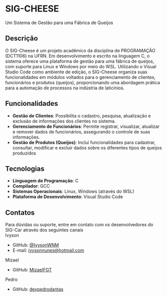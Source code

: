 # SIG-CHEESE
Um Sistema de Gestão para uma Fábrica de Queijos

## Descrição
O SIG-Cheese é um projeto acadêmico da disciplina de PROGRAMAÇÃO (DCT1106) na UFRN. Em desenvolvimento e escrito na linguagem C, o sistema oferece uma plataforma de gestão para uma fábrica de queijos, com suporte para Linux e Windows por meio do WSL. Utilizando o Visual Studio Code como ambiente de edição, o SIG-Cheese organiza suas funcionalidades em módulos voltados para o gerenciamento de clientes, funcionários e produtos (queijos), proporcionando uma abordagem prática para a automação de processos na indústria de laticínios.

## Funcionalidades
- **Gestão de Clientes**: Possibilita o cadastro, pesquisa, atualização e exclusão de informações dos clientes no sistema.
- **Gerenciamento de Funcionários**: Permite registrar, visualizar, atualizar e remover dados de funcionários, assegurando o controle de suas informações.
- **Gestão de Produtos (Queijos)**: Inclui funcionalidades para cadastrar, consultar, modificar e excluir dados sobre os diferentes tipos de queijos produzidos

## Tecnologias
- **Linguagem de Programação**: C
- **Compilador**: GCC
- **Sistemas Operacionais**: Linux, Windows (através do WSL)
- **Plataforma de Desenvolvimento**: Visual Studio Code

## Contatos
Para dúvidas ou suporte, entre em contato com os desenvolvedores do SIG-Car através dos seguintes canais\
Ivyson
- GitHub: [@IvysonWNM](https://github.com/IvysonWNM)
- E-mail: [ivysonnunes@hotmail.com](mailto:ivysonnunes@hotmail.com)

Mizael
- GitHub: [MizaelFGT](https://github.com/MizaelFGT)
 
Pedro
- GitHub: [devpedrodantas](https://github.com/devpedrodantas)
